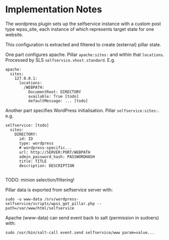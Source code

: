 # Implementation Notes

The wordpress plugin sets up the selfservice instance with a custom post
type wpss_site, each instance of which represents target state for one
website.

This configuration is extracted and filtered to create (external) pillar
state. 

One part configures apache. Pillar `apache:sites:` and within that 
`locations`. Processed by SLS `selfservice.vhost.standard`.
E.g.
```
apache:
  sites:
    127.0.0.1:
      locations:
        /WEBPATH:
          DocumentRoot: DIRECTORY
          available: True [todo]
          defaultMessage: ... [todo]
```
Another part specifies WordPress initialisation. Pillar `selfservice:sites:`.
e.g.
```
selfservice: [todo]
  sites:
    DIRECTORY:
      id: ID
      type: wordpress
      # wordpress-specific...
      url: http://SERVER:PORT/WEBPATH
      admin_password_hash: PASSWORDHASH
      title: TITLE
      description: DESCRIPTION
      
```

TODO: minion selection/filtering!

Pillar data is exported from selfservice server with:
```
sudo -u www-data /srv/wordpress-selfservice/scripts/wpss_get_pillar.php --path=/var/www/html/selfservice
```

Apache (www-data) can send event back to salt (permission in sudoers) with:
```
sudo /usr/bin/salt-call event.send selfservice/www param=value...
```



